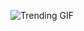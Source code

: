 ![Trending GIF](https://media0.giphy.com/media/v1.Y2lkPThiYjIxNzcyZWJpeWFlMGdkaWxvbGlmcnN5eGdpenh4MjQyb3VkNHQzNmhrdzNxNiZlcD12MV9naWZzX3NlYXJjaCZjdD1n/rplvK3z0IzLqBxVJWk/giphy.gif)
